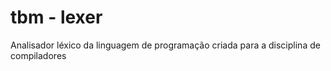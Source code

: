 # tbm - lexer

Analisador léxico da linguagem de programação criada para a disciplina de compiladores
